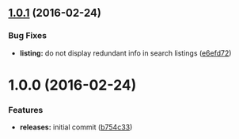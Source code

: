 <a name="1.0.1"></a>
## [1.0.1](https://github.com/hypeJunction/Elgg-site_search/compare/1.0.0...v1.0.1) (2016-02-24)


### Bug Fixes

* **listing:** do not display redundant info in search listings ([e6efd72](https://github.com/hypeJunction/Elgg-site_search/commit/e6efd72))



<a name="1.0.0"></a>
# 1.0.0 (2016-02-24)


### Features

* **releases:** initial commit ([b754c33](https://github.com/hypeJunction/Elgg-site_search/commit/b754c33))



